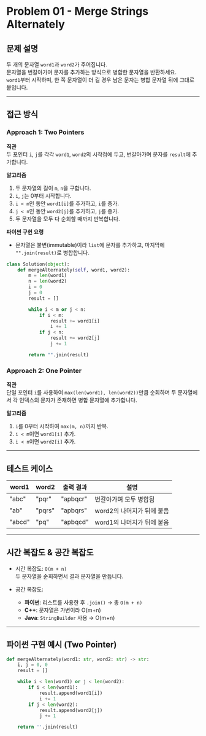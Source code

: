 # Problem 01 - Merge Strings Alternately

## 문제 설명
두 개의 문자열 `word1`과 `word2`가 주어집니다.  
문자열을 번갈아가며 문자를 추가하는 방식으로 병합한 문자열을 반환하세요.  
`word1`부터 시작하며, 한 쪽 문자열이 더 길 경우 남은 문자는 병합 문자열 뒤에 그대로 붙입니다.

---

## 접근 방식

### Approach 1: Two Pointers

**직관**  
두 포인터 `i`, `j`를 각각 `word1`, `word2`의 시작점에 두고, 번갈아가며 문자를 `result`에 추가합니다.

**알고리즘**
1. 두 문자열의 길이 `m`, `n`을 구합니다.
2. `i`, `j`는 0부터 시작합니다.
3. `i < m`인 동안 `word1[i]`를 추가하고, `i`를 증가.
4. `j < n`인 동안 `word2[j]`를 추가하고, `j`를 증가.
5. 두 문자열을 모두 다 순회할 때까지 반복합니다.

**파이썬 구현 요령**
- 문자열은 불변(immutable)이라 `list`에 문자를 추가하고, 마지막에 `"".join(result)`로 병합합니다.

```python
class Solution(object):
    def mergeAlternately(self, word1, word2):
        m = len(word1)
        n = len(word2)
        i = 0
        j = 0
        result = []

        while i < m or j < n:
            if i < m:
                result += word1[i]
                i += 1
            if j < n:
                result += word2[j]
                j += 1

        return "".join(result)
```

### Approach 2: One Pointer

**직관**  
단일 포인터 `i`를 사용하여 `max(len(word1), len(word2))`만큼 순회하며 두 문자열에서 각 인덱스의 문자가 존재하면 병합 문자열에 추가합니다.

**알고리즘**
1. `i`를 0부터 시작하여 `max(m, n)`까지 반복.
2. `i < m`이면 `word1[i]` 추가.
3. `i < n`이면 `word2[i]` 추가.

---

## 테스트 케이스

| word1  | word2  | 출력 결과 | 설명                         |
|--------|--------|-----------|------------------------------|
| "abc"  | "pqr"  | "apbqcr"  | 번갈아가며 모두 병합됨      |
| "ab"   | "pqrs" | "apbqrs"  | word2의 나머지가 뒤에 붙음   |
| "abcd" | "pq"   | "apbqcd"  | word1의 나머지가 뒤에 붙음   |

---

## 시간 복잡도 & 공간 복잡도

- 시간 복잡도: `O(m + n)`  
  두 문자열을 순회하면서 결과 문자열을 만듭니다.

- 공간 복잡도:
  - **파이썬**: 리스트를 사용한 후 `.join()` → 총 `O(m + n)`
  - **C++**: 문자열은 가변이라 O(m+n)
  - **Java**: `StringBuilder` 사용 → O(m+n)

---

## 파이썬 구현 예시 (Two Pointer)

```python
def mergeAlternately(word1: str, word2: str) -> str:
    i, j = 0, 0
    result = []

    while i < len(word1) or j < len(word2):
        if i < len(word1):
            result.append(word1[i])
            i += 1
        if j < len(word2):
            result.append(word2[j])
            j += 1

    return ''.join(result)
```
